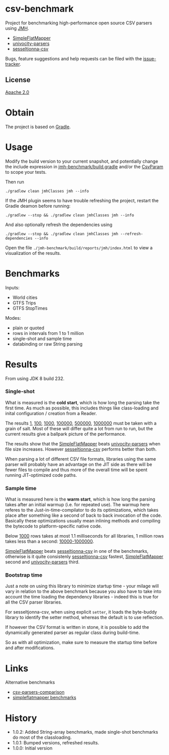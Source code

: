 # csv-benchmark
Project for benchmarking high-performance open source CSV parsers using [JMH].

  * [SimpleFlatMapper]
  * [univocity-parsers]
  * [sesseltjonna-csv]

Bugs, feature suggestions and help requests can be filed with the [issue-tracker].

## License
[Apache 2.0]

# Obtain
The project is based on [Gradle].

# Usage
Modify the build version to your current snapshot, and potentially change the include expression in [jmh-benchmark/build.gradle](jmh-benchmark/build.gradle) and/or the [CsvParam](jmh-benchmark/src/jmh/java/com/github/skjolber/csv/param/CsvParam.java) to scope your tests.

Then run 

```
./gradlew clean jmhClasses jmh --info
```

If the JMH plugin seems to have trouble refreshing the project, restart the Gradle deamon before running:

```
./gradlew --stop && ./gradlew clean jmhClasses jmh --info
```

And also optionally refresh the dependencies using

```
./gradlew --stop && ./gradlew clean jmhClasses jmh --refresh-dependencies --info
```

Open the file `./jmh-benchmark/build/reports/jmh/index.html` to view a visualization of the results.

# Benchmarks

Inputs:
  * World cities
  * GTFS Trips
  * GTFS StopTimes
   
Modes:

  * plain or quoted
  * rows in intervals from 1 to 1 million
  * single-shot and sample time
  * databinding or raw String parsing

# Results
From using JDK 8 build 232.

### Single-shot
What is measured is the __cold start__, which is how long the parsing take the first time. As much as possible, this includes things like class-loading and inital configuration / creation from a Reader.

The results [1](https://skjolber.github.io/csv-benchmark/single-shot-1/index.html), [100](https://skjolber.github.io/csv-benchmark/single-shot-100/index.html), [1000](https://skjolber.github.io/csv-benchmark/single-shot-1000/index.html), [100000](https://skjolber.github.io/csv-benchmark/single-shot-100000/index.html), [500000](https://skjolber.github.io/csv-benchmark/single-shot-500000/index.html), [1000000](https://skjolber.github.io/csv-benchmark/single-shot-1000000/index.html) must be taken with a grain of salt. Most of these will differ quite a lot from run to run, but the current results give a ballpark picture of the performance.

The results show that the [SimpleFlatMapper] beats [univocity-parsers] when file size increases. However [sesseltjonna-csv] performs better than both. 

When parsing a lot of different CSV file formats, libraries using the same parser will probably have an advantage on the JIT side as there will be fewer files to compile and thus more of the overall time will be spent running JIT-optimized code paths.

### Sample time
What is measured here is the __warm start__, which is how long the parsing takes after an initial warmup (i.e. for repeated use). The warmup here referes to the Just-in-time-compilator to do its optimizations, which takes place after something like a second of back to back invocation of the code. Basically these optimizations usually mean inlining methods and compiling the bytecode to platform-specific native code.

Below [1000]((https://skjolber.github.io/csv-benchmark/sample-time-1-100-1000/index.html)) rows takes at most 1.1 milliseconds for all libraries, 1 million rows takes less than a second: [10000-1000000](https://skjolber.github.io/csv-benchmark/sample-time/index.html). 

[SimpleFlatMapper] beats [sesseltjonna-csv] in one of the benchmarks, otherwise is it quite consistenly [sesseltjonna-csv] fastest, [SimpleFlatMapper] second and [univocity-parsers] third.

### Bootstrap time

Just a note on using this library to minimize startup time - your milage will vary in relation to the above benchmark because you also have to take into account the time loading the dependency libraries - indeed this is true for all the CSV parser libraries. 

For sesseltjonna-csv, when using explicit `setter`, it loads the byte-buddy library to identify the setter method, whereas the default is to use reflection.

If however the CSV format is written in stone, it is possible to add the dynamically generated parser as regular class during build-time. 

So as with all optimization, make sure to measure the startup time before and after modifications.

# Links
Alternative benchmarks

  * [csv-parsers-comparison](https://github.com/uniVocity/csv-parsers-comparison)
  * [simpleflatmapper benchmarks](http://simpleflatmapper.org/12-csv-performance.html)
 
# History

 - 1.0.2: Added String-array benchmarks, made single-shot benchmarks do most of the classloading.
 - 1.0.1: Bumped versions, refreshed results.
 - 1.0.0: Initial version

[Apache 2.0]:                  http://www.apache.org/licenses/LICENSE-2.0.html
[issue-tracker]:               https://github.com/skjolber/csv-benchmark/issues
[Gradle]:                      https://gradle.org/
[JMH]:                         http://openjdk.java.net/projects/code-tools/jmh/
[visualization]:               https://skjolber.github.io/csv-benchmark/jmh/index.html
[univocity-parsers]:           https://github.com/uniVocity/univocity-parsers
[SimpleFlatMapper]:            http://simpleflatmapper.org/
[sesseltjonna-csv]:            https://github.com/skjolber/sesseltjonna-csv

